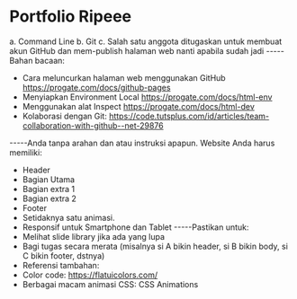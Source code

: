 # Portfolio Ripeee
a. Command Line
b. Git
c. Salah satu anggota ditugaskan untuk membuat akun GitHub dan mem-publish halaman web nanti apabila sudah jadi
-----Bahan bacaan: 
- Cara meluncurkan halaman web menggunakan GitHub https://progate.com/docs/github-pages
- Menyiapkan Environment Local https://progate.com/docs/html-env
- Menggunakan alat Inspect https://progate.com/docs/html-dev
- Kolaborasi dengan Git: https://code.tutsplus.com/id/articles/team-collaboration-with-github--net-29876

-----Anda tanpa arahan dan atau instruksi apapun. Website Anda harus memiliki:
- Header
- Bagian Utama
- Bagian extra 1
- Bagian extra 2
- Footer
- Setidaknya satu animasi.
- Responsif untuk Smartphone dan Tablet
-----Pastikan untuk:
- Melihat slide library jika ada yang lupa
- Bagi tugas secara merata (misalnya si A bikin header, si B bikin body, si C bikin footer, dstnya) 
- Referensi tambahan:
- Color code: https://flatuicolors.com/ 
- Berbagai macam animasi CSS: CSS Animations
